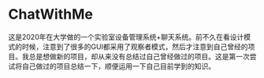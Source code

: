 # ChatWithMe
这是2020年在大学做的一个实验室设备管理系统+聊天系统。前不久在看设计模式的时候，注意到了很多的GUI都采用了观察者模式，然后才注意到自己曾经的项目。我总是想做新的项目，却从来没有总结过自己曾经做过的项目。这是第一次尝试将自己做过的项目总结一下，顺便运用一下自己目前学到的知识。
